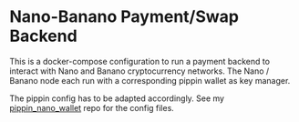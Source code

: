 # Nano-Banano Payment/Swap Backend

This is a docker-compose configuration to run a payment backend to interact with Nano and Banano cryptocurrency networks. 
The Nano / Banano node each run with a corresponding pippin wallet as key manager. 

The pippin config has to be adapted accordingly. See my [pippin_nano_wallet](https://github.com/fernseher/pippin_nano_wallet) repo for the config files.
